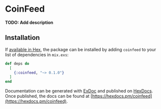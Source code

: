 # CoinFeed

**TODO: Add description**

## Installation

If [available in Hex](https://hex.pm/docs/publish), the package can be installed
by adding `coinfeed` to your list of dependencies in `mix.exs`:

```elixir
def deps do
  [
    {:coinfeed, "~> 0.1.0"}
  ]
end
```

Documentation can be generated with [ExDoc](https://github.com/elixir-lang/ex_doc)
and published on [HexDocs](https://hexdocs.pm). Once published, the docs can
be found at [https://hexdocs.pm/coinfeed](https://hexdocs.pm/coinfeed).

